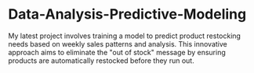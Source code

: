 # Data-Analysis-Predictive-Modeling
 My latest project involves training a model to predict product restocking needs based on weekly sales patterns and analysis. This innovative approach aims to eliminate the "out of stock" message by ensuring products are automatically restocked before they run out. 
